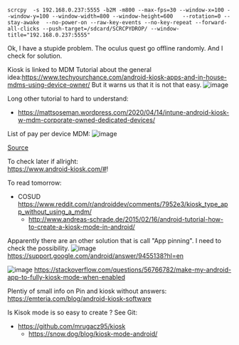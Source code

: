 

```

scrcpy  -s 192.168.0.237:5555 -b2M -m800 --max-fps=30 --window-x=100 --window-y=100 --window-width=800 --window-height=600   --rotation=0 --stay-awake  --no-power-on --raw-key-events --no-key-repeat --forward-all-clicks --push-target=/sdcard/SCRCPYDROP/ --window-title="192.168.0.237:5555"

```


Ok, I have a stupide problem.
The oculus quest go offline randomly.
And I check for solution.



Kiosk is linked to MDM
Tutorial about the general idea:https://www.techyourchance.com/android-kiosk-apps-and-in-house-mdms-using-device-owner/
But it warns us that it is not that easy.
![image](https://user-images.githubusercontent.com/20149493/211212232-a0f8f84b-fbfa-45ff-a058-c32d52664cd7.png)


Long other tutorial to hard to understand:
- https://mattsoseman.wordpress.com/2020/04/14/intune-android-kiosk-w-mdm-corporate-owned-dedicated-devices/

List of pay per device MDM:
![image](https://user-images.githubusercontent.com/20149493/211215551-ea270db8-f234-49a8-9e60-dab4469fcd67.png)

[Source](https://www.capterra.com/sem-compare/kiosk-software/?utm_source=ps-google&utm_medium=ppc&utm_campaign=:1:CAP:2:COM:3:All:4:INTL:5:BAU:6:SOF:7:Desktop:8:EX:9:Kiosk&gclid=CjwKCAiA8OmdBhAgEiwAShr40x7KTBCK06K86k0GPwwEO3NAINqM7OUBntG4vb3OSb8LjazsEtvCcBoCcvMQAvD_BwE)


To check later if allright:  
https://www.android-kiosk.com/#!  
  
  
  To read tomorrow:
- COSUD https://www.reddit.com/r/androiddev/comments/7952e3/kiosk_type_app_without_using_a_mdm/
  -   http://www.andreas-schrade.de/2015/02/16/android-tutorial-how-to-create-a-kiosk-mode-in-android/

Apparently there are an other solution that is call "App pinning".
I need to check the possibility.
![image](https://user-images.githubusercontent.com/20149493/211217022-89876d36-b9b5-4e79-af18-d58e30eef50f.png)
https://support.google.com/android/answer/9455138?hl=en


![image](https://user-images.githubusercontent.com/20149493/211217214-139b143b-8fdf-4e19-91fb-be26d6442424.png)
https://stackoverflow.com/questions/56766782/make-my-android-app-to-fully-kiosk-mode-when-enabled


Plentiy of small info on Pin and kiosk without answers:
https://emteria.com/blog/android-kiosk-software


Is Kisok mode is so easy to create ? See Git:
- https://github.com/mrugacz95/kiosk
  - https://snow.dog/blog/kiosk-mode-android/
